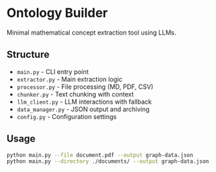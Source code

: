 # Ontology Builder

Minimal mathematical concept extraction tool using LLMs.

## Structure

- `main.py` - CLI entry point
- `extractor.py` - Main extraction logic
- `processor.py` - File processing (MD, PDF, CSV)
- `chunker.py` - Text chunking with context
- `llm_client.py` - LLM interactions with fallback
- `data_manager.py` - JSON output and archiving
- `config.py` - Configuration settings

## Usage

```bash
python main.py --file document.pdf --output graph-data.json
python main.py --directory ./documents/ --output graph-data.json
``` 